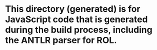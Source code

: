 # This directory (generated) is for JavaScript code that is generated during the build process, including the ANTLR parser for ROL.
